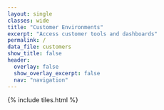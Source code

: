 ```yaml
---
layout: single
classes: wide
title: "Customer Environments"
excerpt: "Access customer tools and dashboards"
permalink: /
data_file: customers
show_title: false
header:
  overlay: false
  show_overlay_excerpt: false
  nav: "navigation"
---
```


<style>
  .page__title {
    text-align: center;
  }
</style>

{% include tiles.html %}
